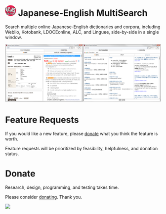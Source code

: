 <h1><img src="https://raw.githubusercontent.com/krausekai/japanese-english-multisearch/master/build/icon.png" width="35px"> Japanese-English MultiSearch</h1>

Search multiple online Japanese-English dictionaries and corpora, including Weblio, Kotobank, LDOCEonline, ALC, and Linguee, side-by-side in a single window.

![Screenshot](/build/screenshot.png?raw=true "Version 0.2.0")

<h1>Feature Requests</h1>

If you would like a new feature, please [donate](https://krausekai.com/donate) what you think the feature is worth.

Feature requests will be prioritized by feasibility, helpfulness, and donation status.

<h1>Donate</h1>

Research, design, programming, and testing takes time.

Please consider [donating](https://krausekai.com/donate). Thank you.

<a href="https://krausekai.com/donate"><img src="https://i.imgur.com/sVBYHpo.png" width="150px"></a>
